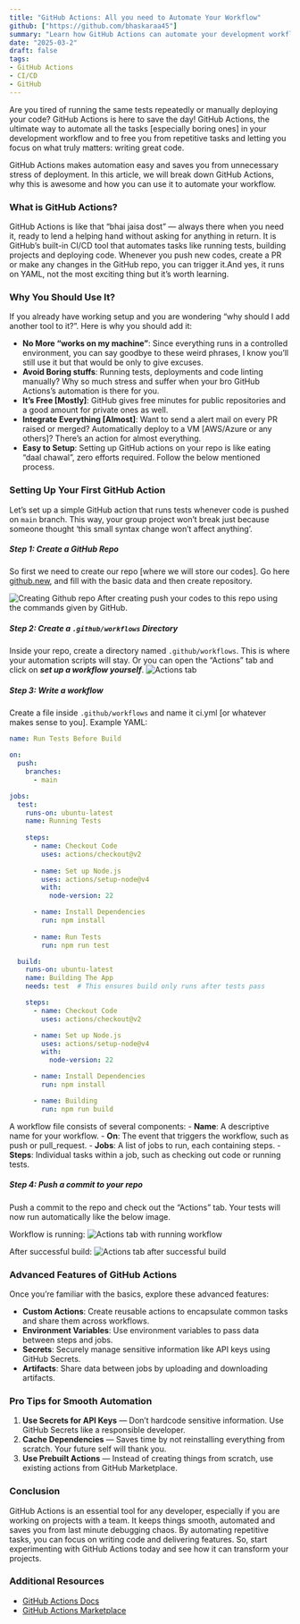 ```yaml
---
title: "GitHub Actions: All you need to Automate Your Workflow"
github: ["https://github.com/bhaskaraa45"]
summary: "Learn how GitHub Actions can automate your development workflow, from running tests to deploying code, with this comprehensive guide."
date: "2025-03-2"
draft: false
tags:
- GitHub Actions
- CI/CD
- GitHub
---
```


Are you tired of running the same tests repeatedly or manually deploying your code? GitHub Actions is here to save the day! GitHub Actions, the ultimate way to automate all the tasks [especially boring ones] in your development workflow and to free you from repetitive tasks and letting you focus on what truly matters: writing great code.

GitHub Actions makes automation easy and saves you from unnecessary stress of deployment. In this article, we will break down GitHub Actions, why this is awesome and how you can use it to automate your workflow.

### What is GitHub Actions?
GitHub Actions is like that “bhai jaisa dost” — always there when you need it, ready to lend a helping hand without asking for anything in return. It is GitHub’s built-in CI/CD tool that automates tasks like running tests, building projects and deploying code. Whenever you push new codes, create a PR or make any changes in the GitHub repo, you can trigger it.And yes, it runs on YAML, not the most exciting thing but it’s worth learning.

### Why You Should Use It?
If you already have working setup and you are wondering “why should I add another tool to it?”. Here is why you should add it:
- **No More “works on my machine”**: Since everything runs in a controlled environment, you can say goodbye to these weird phrases, I know you’ll still use it but that would be only to give excuses.
- **Avoid Boring stuffs**: Running tests, deployments and code linting manually? Why so much stress and suffer when your bro GitHub Actions’s automation is there for you.
- **It’s Free [Mostly]**: GitHub gives free minutes for public repositories and a good amount for private ones as well.
- **Integrate Everything [Almost]**: Want to send a alert mail on every PR raised or merged? Automatically deploy to a VM [AWS/Azure or any others]? There’s an action for almost everything.
- **Easy to Setup**: Setting up GitHub actions on your repo is like eating “daal chawal”, zero efforts required. Follow the below mentioned process.

### Setting Up Your First GitHub Action
Let’s set up a simple GitHub action that runs tests whenever code is pushed on `main` branch. This way, your group project won’t break just because someone thought ‘this small syntax change won’t affect anything’.

##### Step 1: Create a GitHub Repo
So first we need to create our repo [where we will store our codes]. Go here [github.new](https://github.new), and fill with the basic data and then create repository.

![Creating Github repo](/public/assets/blogs/08-gh-actions/image1.png)
After creating push your codes to this repo using the commands given by GitHub.

##### Step 2: Create a `.github/workflows` Directory
Inside your repo, create a directory named `.github/workflows`. This is where your automation scripts will stay.
Or you can open the “Actions” tab and click on ***set up a workflow yourself***.
![Actions tab](/public/assets/blogs/08-gh-actions/image2.png)

##### Step 3: Write a workflow
Create a file inside `.github/workflows` and name it ci.yml [or whatever makes sense to you]. Example YAML:
```yaml
name: Run Tests Before Build

on:
  push:
    branches:
      - main

jobs:
  test:
    runs-on: ubuntu-latest
    name: Running Tests
    
    steps:
      - name: Checkout Code
        uses: actions/checkout@v2
        
      - name: Set up Node.js 
        uses: actions/setup-node@v4
        with:
          node-version: 22

      - name: Install Dependencies
        run: npm install
  
      - name: Run Tests
        run: npm run test

  build: 
    runs-on: ubuntu-latest
    name: Building The App
    needs: test  # This ensures build only runs after tests pass

    steps:
      - name: Checkout Code
        uses: actions/checkout@v2

      - name: Set up Node.js 
        uses: actions/setup-node@v4
        with:
          node-version: 22

      - name: Install Dependencies
        run: npm install

      - name: Building
        run: npm run build  
```

A workflow file consists of several components:
\- **Name**: A descriptive name for your workflow.
\- **On**: The event that triggers the workflow, such as push or pull_request.
\- **Jobs**: A list of jobs to run, each containing steps.
\- **Steps**: Individual tasks within a job, such as checking out code or running tests.


##### Step 4: Push a commit to your repo
Push a commit to the repo and check out the “Actions” tab. Your tests will now run automatically like the below image.

Workflow is running:
![Actions tab with running workflow](/public/assets/blogs/08-gh-actions/image3.png)


After successful build:
![Actions tab after successful build](/public/assets/blogs/08-gh-actions/image4.png)


### Advanced Features of GitHub Actions
Once you’re familiar with the basics, explore these advanced features:

- **Custom Actions**: Create reusable actions to encapsulate common tasks and share them across workflows.
- **Environment Variables**: Use environment variables to pass data between steps and jobs.
- **Secrets**: Securely manage sensitive information like API keys using GitHub Secrets.
- **Artifacts**: Share data between jobs by uploading and downloading artifacts.

### Pro Tips for Smooth Automation
1. **Use Secrets for API Keys** — Don’t hardcode sensitive information. Use GitHub Secrets like a responsible developer.
2. **Cache Dependencies** — Saves time by not reinstalling everything from scratch. Your future self will thank you.
3. **Use Prebuilt Actions** — Instead of creating things from scratch, use existing actions from GitHub Marketplace.

### Conclusion
GitHub Actions is an essential tool for any developer, especially if you are working on projects with a team. It keeps things smooth, automated and saves you from last minute debugging chaos. By automating repetitive tasks, you can focus on writing code and delivering features. So, start experimenting with GitHub Actions today and see how it can transform your projects.

### Additional Resources
- [GitHub Actions Docs](https://docs.github.com/en/actions)
- [GitHub Actions Marketplace](https://github.com/marketplace?type=actions)

<div 
style="display: flex; justify-content: center; align-items: center; height: 100%;"
>
Happy automating 🤖
</div>
